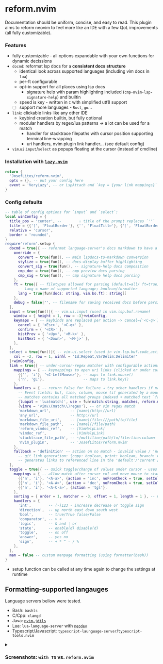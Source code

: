 # reform.nvim

Documentation should be uniform, concise, and easy to read. This plugin aims to reform neovim to
feel more like an IDE with a few QoL improvements (all fully customizable).

### Features

- fully customizable - all options expandable with your own functions for dynamic decissions
- `docmd`: reformat lsp docs for a **consistent docs structure**
  - identical look across supported languages (including vim docs in `lua`)
  - per-ft configurable
  - opt-in support for all places using lsp docs
    - signature help with param highlighting included (`cmp-nvim-lsp-signature-help`) and builtin
  - speed is key - written in `C` with simplified utf8 support
  - [ ] support more languages - `Rust`, `go`…
- `link`: clickable links like any other IDE
  - keybind creation builtin, but fully optional
  - modular handlers by regex/lua patterns → a lot can be used for a match
    - handler for stacktrace filepaths with cursor position supporting terminal line-wrapping
    - uri handlers, nvim plugin link handler… (see default config)
- `vim`.`ui`.`input`/`select` as popups floating at the cursor (instead of cmdline)

### Installation with [`lazy.nvim`](https://github.com/folke/lazy.nvim)

```lua
return {
  'JosefLitos/reform.nvim',
  opts = {}, -- put your config here
  event = 'VeryLazy', -- or LspAttach and `key = {your link mappings}`
}
```

### Config defaults

```lua
-- table of config options for `input` and `select`:
local winConfig = {
  title_pos = 'center', --        ↓ title of the prompt replaces `''`
  title = {{'[', 'FloatBorder'}, {'', 'FloatTitle'}, {']', 'FloatBorder'}},
  relative = 'cursor',
  border = 'rounded',
}
require'reform'.setup {
  docmd = true|{ -- reformat language-server's docs markdown to have a consistent structure
    override = {
      convert = true|fun(), -- main lspdocs-to-markdown conversion
      stylize = true|fun(), -- docs-display buffer highlighting
      convert_sig = true|fun(), -- signature-help docs composition
      cmp_doc = true|fun(), -- cmp preview docs parsing
      cmp_sig = true|fun(), -- cmp signature help docs parsing
    },
    ft = true|{ -- filetypes allowed for parsing (default=all/ ft=true)
      -- lang = name of supported language; boolean/formatter
      lang = true|fun(docs: string, vim.bo.ft): string[]
    },
    debug = false|'', -- filename for saving received docs before parsing (for crash debugging)
  },
  input = true|fun()|{ -- vim.ui.input (used in vim.lsp.buf.rename)
    window = { height = 1, row = -3}+winConfig,
    keymaps = { -- keybinds are replaced per action -> cancel={'<C-q>'} removes <Esc>
      cancel = { '<Esc>', '<C-q>' },
      confirm = { '<CR>' },
      histPrev = { '<Up>', '<M-k>' },
      histNext = { '<Down>', '<M-j>' },
    },
  },
  select = true|fun()|{ -- vim.ui.select (used in vim.lsp.buf.code_action)
    col = -2, row = 1, winhl = 'Id:Repeat,VarDelim:Delimiter'
  }+winConfig,
  link = true|{ -- under-cursor-regex matcher with configurable actions
    mappings = { -- keymappings to open uri links (clicked or under cursor)
      {{'', 'i'}, '<C-LeftMouse>'}, -- maps to link.mouse()
      {'n', 'gL'},                  -- maps to link.key()
    },
    handlers = { -- return false for failure → try other handlers if matched handler failed
      -- Event fields: buf, line, column, mouse (if generated by a mouse click)
      -- matches contains all matched groups indexed + matched text `from`/`to` boundaries
      {luapat = 'lua(match)', use = fun(match:string, matches, reform.util.Event): false?},
      {vimre = 'vim\\(match\\)regex'}, -- or vim regex match
      'markdown_url',         -- [name](http://url)
      'any_url',              -- http://url
      'markdown_file_uri',    -- [name](file:///path/to/file)
      'markdown_file_path',   -- [name](/file/path)
      'reform_vimdoc_ref',    -- [VimHelpLink]
      'vimdoc_ref',           -- |VimHelpLink|
      'stacktrace_file_path', -- ~/multiline/path/to/file:line:column
      'nvim_plugin',          -- 'JosefLitos/reform.nvim'
    },
    fallback = 'definition' -- action on no match - invalid value / 'noop' means no action
      -- git link generation: {copy: boolean, print: boolean, branch:'default'|'current'|fun(ev)}
      -- generates links to referenced line in the 'default'/'current'/provided branch
  },
  toggle = true|{ -- quick toggle/change of values under cursor - uses same system as `link`
    mappings = { -- allow match after cursor col and move mouse to start of match in such case
      {{'n', 'i'}, '<A-a>', {action = 'inc', noFromCheck = true, setCol = M.setColToStart},
      {{'n', 'i'}, '<A-A>', {action = 'dec', noFromCheck = true, setCol = M.setColToStart},
      {{'n', 'i'}, '<A-C-a>', {action = 'tgl'},
    },
    sorting = { order = 1, matcher = -3, offset = 1, length = 1 }, -- multipliers; least score first
    handlers = {
      'int',        -- (-)123 - increase decrease or toggle sign
      'direction',  -- up north east down south west
      'bool',       -- true/True false/False
      'comparator', -- > <
      'logic',      -- & and | or
      'state',      -- enable(d) disable(d)
      'toggle',     -- on off
      'answer',     -- yes no
      'sign',       -- + * ^ - / %
    },
  },
  man = false -- custom manpage formatting (using formatter(bash))
}
```

- setup function can be called at any time again to change the settings at runtime

## Formatting-supported langauges

Language servers bellow were tested.

- Bash: `bashls`
- C/Cpp: `clangd`
- Java: [`nvim-jdtls`](https://github.com/mfussenegger/nvim-jdtls)
- Lua: `lua-language-server` with [`neodev`](https://github.com/folke/neodev.nvim)
- Typescript/Javascript: `typescript-launguage-server`/`typescript-tools.nvim`

<details><summary>

### Screenshots: `with TS` vs. `reform.nvim`

</summary>

- `bashls`
  ![Bash/sh](https://github.com/JosefLitos/reform.nvim/assets/54900518/8a66cac0-52a9-4672-adae-9c44bc3cf3c4)
- `clangd`
  ![C/C++](https://github.com/JosefLitos/reform.nvim/assets/54900518/ccbac42a-f2a6-4ffd-8abd-c3e3d2d81c78)
- `typescript-language-server`
  ![Javascript/Typescript](https://github.com/JosefLitos/reform.nvim/assets/54900518/a0e954a4-429f-4d9a-a460-5525678a8c0c)
- `jdtls`
  ![Java](https://user-images.githubusercontent.com/54900518/212200591-deb797c5-c798-4d31-b8c2-3df1a3b9e17b.png)
- `luals`, including Vim-style documentation
  ![Lua](https://user-images.githubusercontent.com/54900518/212195668-8463fadf-a0c4-4a4e-b70a-3612a332fead.png)

</details>
